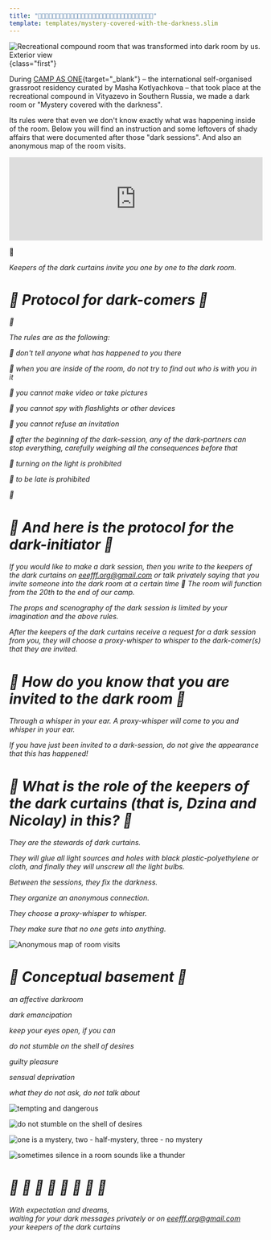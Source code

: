 ```yaml
---
title: "👀👀👀👀👀👀👀👀👀👀👀👀👀👀👀👀👀👀👀👀👀👀👀👀👀👀👀👀👀👀👀👀"
template: templates/mystery-covered-with-the-darkness.slim
---
```


![Recreational compound room that was transformed into dark room by us. Exterior view](/pictures/projects/mystery-covered-with-the-darkness/mystery-covered-with-the-darkness-01.jpg){class="first"}

During [CAMP AS ONE](https://www.facebook.com/campasone/){target="_blank"} – the international self-organised grassroot residency curated by Masha Kotlyachkova – that took place at the recreational compound in Vityazevo in Southern Russia, we made a dark room or "Mystery covered with the darkness".

Its rules were that even we don't know exactly what was happening inside of the room. Below you will find an instruction and some leftovers of shady affairs that were documented after those "dark sessions". And also an anonymous map of the room visits.

<iframe width="100%" height="166" scrolling="no" frameborder="no" allow="autoplay" src="https://w.soundcloud.com/player/?url=https%3A//api.soundcloud.com/tracks/711148777&color=%23ff5500&auto_play=false&hide_related=false&show_comments=true&show_user=true&show_reposts=false&show_teaser=true"></iframe>

👀

*Keepers of the dark curtains invite you one by one to the dark room.*

# *👀 Protocol for dark-comers 👀*

*👀*

*The rules are as the following:*

*👀 don't tell anyone what has happened to you there*

*👀 when you are inside of the room, do not try to find out who is with you in it*

*👀 you cannot make video or take pictures*

*👀 you cannot spy with flashlights or other devices*

*👀 you cannot refuse an invitation*

*👀 after the beginning of the dark-session, any of the dark-partners can stop everything, carefully weighing all the consequences before that*

*👀 turning on the light is prohibited*

*👀 to be late is prohibited*

*👀*

# *👀 And here is the protocol for the dark-initiator 👀*

*If you would like to make a dark session, then you write to the keepers of the dark curtains on eeefff.org@gmail.com or talk privately saying that you invite someone into the dark room at a certain time 👀 The room will function from the 20th to the end of our camp.*

*The props and scenography of the dark session is limited by your imagination and the above rules.*

*After the keepers of the dark curtains receive a request for a dark session from you, they will choose a proxy-whisper to whisper to the dark-comer(s) that they are invited.*

# *👀 How do you know that you are invited to the dark room 👀*

*Through a whisper in your ear. A proxy-whisper will come to you and whisper in your ear.*

*If you have just been invited to a dark-session, do not give the appearance that this has happened!*
  
# *👀 What is the role of the keepers of the dark curtains (that is, Dzina and Nicolay) in this? 👀*

*They are the stewards of dark curtains.*

*They will glue all light sources and holes with black plastic-polyethylene or cloth, and finally they will unscrew all the light bulbs.*

*Between the sessions, they fix the darkness.*

*They organize an anonymous connection.*

*They choose a proxy-whisper to whisper.*

*They make sure that no one gets into anything.*

![Anonymous map of room visits](/images/mystery-covered-with-the-darkness/diagram.svg)

# *👀 Conceptual basement 👀*

*an affective darkroom*

*dark emancipation*

*keep your eyes open, if you can*

*do not stumble on the shell of desires*

*guilty pleasure*

*sensual deprivation*

*what they do not ask, do not talk about*

![tempting and dangerous](/pictures/projects/mystery-covered-with-the-darkness/mystery-covered-with-the-darkness-02.jpg)

![do not stumble on the shell of desires](/pictures/projects/mystery-covered-with-the-darkness/mystery-covered-with-the-darkness-03.jpg)

![one is a mystery, two - half-mystery, three - no mystery](/pictures/projects/mystery-covered-with-the-darkness/mystery-covered-with-the-darkness-04.jpg)

![sometimes silence in a room sounds like a thunder](/pictures/projects/mystery-covered-with-the-darkness/mystery-covered-with-the-darkness-05.jpg)

# *👀 👀 👀 👀 👀 👀 👀 👀*

*With expectation and dreams,*  
*waiting for your dark messages privately or on eeefff.org@gmail.com*  
*your keepers of the dark curtains*
